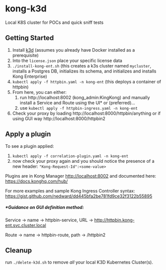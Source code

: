 # kong-k3d

Local K8S cluster for POCs and quick sniff tests



## Getting Started

1. Install [k3d](https://k3d.io) (assumes you already have Docker installed as a prerequisite)
2. Into the `license.json` place your specific license data
3. `./install-kong-ent.sh` (this creates a k3s cluster named `mycluster`, installs a Postgres DB, initializes its schema, and initializes and installs Kong Enterprise)
4. `kubectl apply -f httpbin.yaml -n kong-ent` (this deploys a container of httpbin)
5. From here, you can either:
   1. run http://localhost:8002 (kong_admin:KingKong) and manually install a Service and Route using the UI* or (preferred)...
   2. use `kubectl apply -f httpbin-ingress.yaml -n kong-ent`
6. Check your proxy by loading http://localhost:8000/httpbin/anything or if using GUI way http://localhost:8000/httpbin2

## Apply a plugin

To see a plugin applied:

1. `kubectl apply -f correlation-plugin.yaml -n kong-ent`
2. now check your proxy again and you should notice the presence of a new header: `"Kong-Request-Id":<some-value>`

Plugins are in Kong Manager <http://localhost:8002> and documented here: https://docs.konghq.com/hub/

For more examples and sample Kong Ingress Controller syntax: https://gist.github.com/nedward/dd445bfa2be781fd9ce32f3122b55895

##### *Guidance on GUI definition method:

Service -> name -> httpbin-service, URL -> http://httpbin.kong-ent.svc.cluster.local

Route -> name -> httpbin-route, path -> /httpbin2

## Cleanup

run `./delete-k3d.sh` to remove *all* your local K3D Kubernetes Cluster(s).


